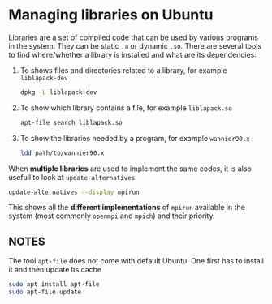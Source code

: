 # Managing libraries on Ubuntu

Libraries are a set of compiled code that can be used by various programs in the system.
They can be static `.a` or dynamic `.so`.
There are several tools to find where/whether a library is installed and what are its dependencies:
1. To shows files and directories related to a library, for example `liblapack-dev`

   ```bash
   dpkg -L liblapack-dev
   ```
2. To show which library contains a file, for example `liblapack.so`
   ```bash
   apt-file search liblapack.so
   ```
3. To show the libraries needed by a program, for example `wannier90.x`
   ```bash
   ldd path/to/wannier90.x
   ```

When **multiple libraries** are used to implement the same codes, it is also usefull to look at `update-alternatives`

```bash
update-alternatives --display mpirun
```
This shows all the **different implementations** of `mpirun` available in the system (most commonly `openmpi` and `mpich`) and their priority.

## NOTES

The tool `apt-file` does not come with default Ubuntu. One first has to install it and then update its cache
```bash
sudo apt install apt-file
sudo apt-file update
```
